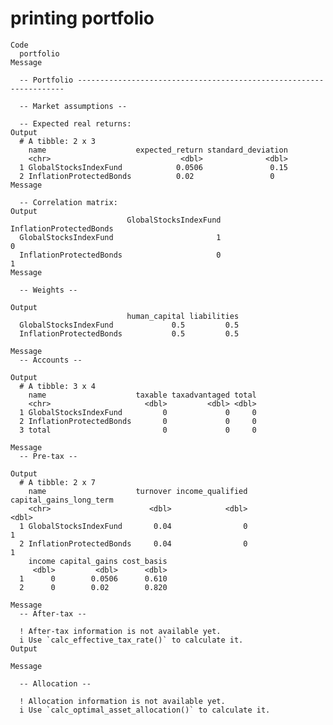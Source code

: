 # printing portfolio

    Code
      portfolio
    Message
      
      -- Portfolio -------------------------------------------------------------------
      
      -- Market assumptions --
      
      -- Expected real returns: 
    Output
      # A tibble: 2 x 3
        name                    expected_return standard_deviation
        <chr>                             <dbl>              <dbl>
      1 GlobalStocksIndexFund            0.0506               0.15
      2 InflationProtectedBonds          0.02                 0   
    Message
      
      -- Correlation matrix: 
    Output
                              GlobalStocksIndexFund InflationProtectedBonds
      GlobalStocksIndexFund                       1                       0
      InflationProtectedBonds                     0                       1
    Message
      
      -- Weights --
      
    Output
                              human_capital liabilities
      GlobalStocksIndexFund             0.5         0.5
      InflationProtectedBonds           0.5         0.5
      
    Message
      -- Accounts --
      
    Output
      # A tibble: 3 x 4
        name                    taxable taxadvantaged total
        <chr>                     <dbl>         <dbl> <dbl>
      1 GlobalStocksIndexFund         0             0     0
      2 InflationProtectedBonds       0             0     0
      3 total                         0             0     0
      
    Message
      -- Pre-tax --
      
    Output
      # A tibble: 2 x 7
        name                    turnover income_qualified capital_gains_long_term
        <chr>                      <dbl>            <dbl>                   <dbl>
      1 GlobalStocksIndexFund       0.04                0                       1
      2 InflationProtectedBonds     0.04                0                       1
        income capital_gains cost_basis
         <dbl>         <dbl>      <dbl>
      1      0        0.0506      0.610
      2      0        0.02        0.820
      
    Message
      -- After-tax --
      
      ! After-tax information is not available yet.
      i Use `calc_effective_tax_rate()` to calculate it.
    Output
      
    Message
      
      -- Allocation --
      
      ! Allocation information is not available yet.
      i Use `calc_optimal_asset_allocation()` to calculate it.

